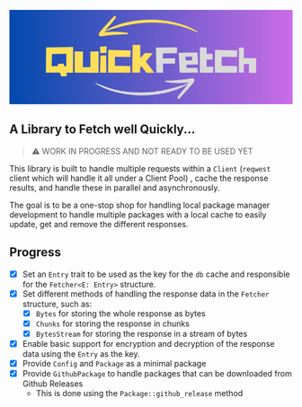 ![QuickFetch logo](QuickFetch.png)

## A Library to Fetch well Quickly...

> :warning: WORK IN PROGRESS AND NOT READY TO BE USED YET

This library is built to handle multiple requests within a `Client` (`reqwest` client which will handle it all under a Client Pool)
, cache the response results, and handle these in parallel and asynchronously. 

The goal is to be a one-stop shop for handling local package manager development to handle multiple 
packages with a local cache to easily update, get and remove the different responses.

## Progress

- [X] Set an `Entry` trait to be used as the key for the `db` cache and responsible for the `Fetcher<E: Entry>` structure. 
- [X] Set different methods of handling the response data in the `Fetcher` structure, such as: 
  - [X] `Bytes` for storing the whole response as bytes
  - [X] `Chunks` for storing the response in chunks
  - [X] `BytesStream` for storing the response in a stream of bytes
- [X] Enable basic support for encryption and decryption of the response data using the `Entry` as the key. 
- [X] Provide `Config` and `Package` as a minimal package 
- [X] Provide `GithubPackage` to handle packages that can be downloaded from Github Releases
  - This is done using the `Package::github_release` method
